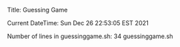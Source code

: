 Title: Guessing Game

Current DateTime: Sun Dec 26 22:53:05 EST 2021

Number of lines in guessinggame.sh: 34 guessinggame.sh
